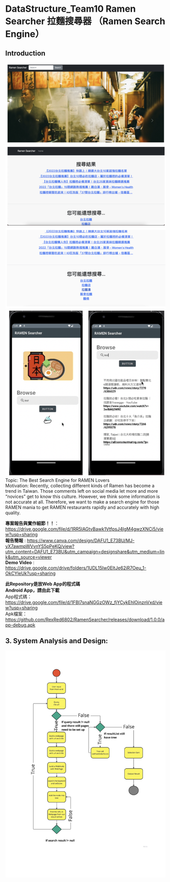 # DataStructure_Team10 Ramen Searcher 拉麵搜尋器 （Ramen Search Engine）

## Introduction
![alt text](https://github.com/aposkend/DataStructure_Team10/blob/master/charts/Web1.png)
![alt text](https://github.com/aposkend/DataStructure_Team10/blob/master/charts/Web2.png)
![alt text](https://github.com/aposkend/DataStructure_Team10/blob/master/charts/Web3.png)
![alt text](https://github.com/aposkend/DataStructure_Team10/blob/master/charts/AnroidApp.png)
Topic: The Best Search Engine for RAMEN Lovers <br>
Motivation: Recently, collecting different kinds of Ramen has become a trend in Taiwan. Those comments left on social media let more and more “novices” get to know this culture. However, we think some information is not accurate at all. Therefore, we want to make a search engine for those RAMEN mania to get RAMEN restaurants rapidly and accurately with high quality.<br>


**專案報告與實作細節！！**：https://drive.google.com/file/d/1RR5lAGtvBawk1VtfpsJ4IgM4gwzXNCi5/view?usp=sharing <br>
**報告簡報** : https://www.canva.com/design/DAFU1_E73BU/MJ-yX7awmpWVvnYS5pPeKQ/view?utm_content=DAFU1_E73BU&utm_campaign=designshare&utm_medium=link&utm_source=viewer <br>
**Demo Video** : https://drive.google.com/drive/folders/1UDL15Iw0EItJe62iR7Oeu_1-OkCYleUk?usp=sharing <br>

**此Repository是放Web App的程式碼**<br>
**Android App，請由此下載**<br>
App程式碼：https://drive.google.com/file/d/1FBI7snaNGGzOWz_fjYCykEhlOjnznVxd/view?usp=sharing<br>
Apk檔案：https://github.com/RexRed6802/RamenSearcher/releases/download/1.0.0/app-debug.apk<br>


## 3. System Analysis and Design:
![alt text](https://github.com/aposkend/DataStructure_Team10/blob/master/charts/UML_DS.1.jpeg)




